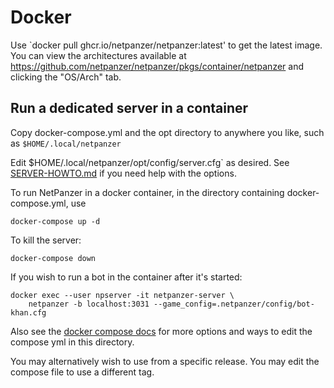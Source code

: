 # Docker

Use `docker pull ghcr.io/netpanzer/netpanzer:latest' to get the latest image.
You can view the architectures available at
https://github.com/netpanzer/netpanzer/pkgs/container/netpanzer and clicking
the "OS/Arch" tab.

## Run a dedicated server in a container

Copy docker-compose.yml and the opt directory to anywhere you like, such as
`$HOME/.local/netpanzer`

Edit $HOME/.local/netpanzer/opt/config/server.cfg` as desired. See
[SERVER-HOWTO.md](https://github.com/netpanzer/netpanzer/blob/master/docs/SERVER-HOWTO.md)
if you need help with the options.

To run NetPanzer in a docker container, in the directory containing
docker-compose.yml, use

    docker-compose up -d

To kill the server:

    docker-compose down

If you wish to run a bot in the container after it's started:

    docker exec --user npserver -it netpanzer-server \
        netpanzer -b localhost:3031 --game_config=.netpanzer/config/bot-khan.cfg

Also see the [docker compose
docs](https://docs.docker.com/compose/features-uses/) for more options and
ways to edit the compose yml in this directory.

You may alternatively wish to use from a specific release. You may edit the
compose file to use a different tag.
